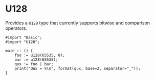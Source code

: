 # U128

Provides a `U128` type that currently supports bitwise and comparison operators.

```jai
#import "Basic";
#import "U128";

main :: () {
    foo := u128(65535, 0);
    bar := u128(65535);
    qux := foo | bar;
    print("Qux = %\n", format(qux, base=2, separator="_"));
}
```
